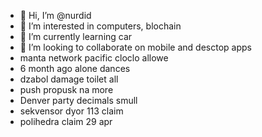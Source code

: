 - 👋 Hi, I’m @nurdid
- 👀 I’m interested in computers, blochain
- 🌱 I’m currently learning car
- 💞️ I’m looking to collaborate on mobile and desctop apps
- manta network pacific cloclo allowe
- 6 month ago alone dances
- dzabol damage toilet all
- push propusk na more
- Denver party decimals smull
- sekvensor dyor 113 claim
- polihedra claim 29 apr
